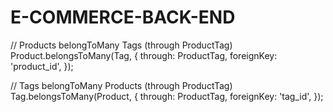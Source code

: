 # E-COMMERCE-BACK-END

// Products belongToMany Tags (through ProductTag)
Product.belongsToMany(Tag, {
  through: ProductTag,
  foreignKey: 'product_id',
});

// Tags belongToMany Products (through ProductTag)
Tag.belongsToMany(Product, {
  through: ProductTag,
  foreignKey: 'tag_id',
});
